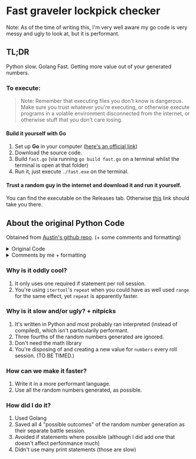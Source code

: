 # Fast graveler lockpick checker

Note: As of the time of writing this, I'm very well aware my go code is very messy and ugly to look at, but it is performant.

## TL;DR
Python slow.
Golang Fast.
Getting more value out of your generated numbers.

### To execute:
> Note: Remember that executing files you don't know is dangerous. Make sure you trust whatever you're executing, or otherwise execute programs in a volatile environment disconnected from the internet, or otherwise stuff that you don't care losing.

#### Build it yourself with Go
1. Set up **Go** in your computer ([here's an official link](https://go.dev/doc/install))
2. Download the source code.
3. Build `fast.go` (via running `go build fast.go` on a terminal whilst the terminal is open at that folder)
4. Run it, just execute `./fast.exe` on the terminal.

#### Trust a random guy in the internet and download it and run it yourself.

You can find the executable on the Releases tab. Otherwise [this](https://github.com/Kiroto/AustinGravelerChallenge/releases) link should take you there.

## About the original Python Code

Obtained from [Austin's github repo](https://github.com/arhourigan/graveler/blob/main/graveler.py). (+ some comments and formatting)


<details>
<summary>Original Code</summary>

```py
import random
import math
from itertools import repeat

# Indices 1 to 4, out of which one (pseudo random) result will be selected.
# This is the source of the 1 in 4 chance.
items = [1,2,3,4]

# This is where the results of the rolls are stored.
# It is reset on each iteration (don't need to declare it here, even)
# If the random "item" selected is "3", then the third index is incremented by 1. Similar with the other 3 indices.
# In this program, we consider a paralysis proc to be if the selected item is "1" (the first index).
numbers = [0,0,0,0]

# The amount of roll sessions that have been performed until now.
rolls = 0

# The greatest amount of paralysis procs in a single session.
maxOnes = 0

# Do roll sessions
# Until we hit 177 procs
# or until we hit a billion rolls.
while numbers[0] < 177 and rolls < 1_000_000_000:
    numbers = [0,0,0,0]
    for i in repeat(None, 231):
        roll = random.choice(items)
        numbers[roll-1] = numbers[roll-1] + 1
    rolls = rolls + 1
    if numbers[0] > maxOnes:
        maxOnes = numbers[0]

print("Highest Ones Roll:",maxOnes)

print("Number of Roll Sessions: ",rolls)
```
</details>


<details>
<summary>Comments by me + formatting</summary>

```py
import random
# Not used
import math
from itertools import repeat

# Indices 1 to 4, out of which one (pseudo random) result will be selected.
# This is the source of the 1 in 4 chance.
items = [1, 2, 3, 4]

# This is where the results of the rolls are stored.
# It is reset on each iteration (don't need to declare it here, even)
# If the random "item" selected is "3", then the third index is incremented by 1. Similar with the other 3 indices.
# In this program, we consider a paralysis proc to be if the selected item is "1" (the first index).
numbers = [0, 0, 0, 0]

# The amount of roll sessions that have been performed until now.
rolls = 0

# The greatest amount of paralysis procs in a single session.
maxOnes = 0

# Do roll sessions
# Until we hit 177 procs
# or until we hit a billion rolls.
while numbers[0] < 177 and rolls < 1_000_000_000:
    numbers = [0, 0, 0, 0]
    for i in repeat(None, 231):
        roll = random.choice(items)
        numbers[roll - 1] = numbers[roll - 1] + 1
    rolls = rolls + 1
    if numbers[0] > maxOnes:
        maxOnes = numbers[0]

print("Highest Ones Roll: ", maxOnes)

print("Number of Roll Sessions: ", rolls)
```
</details>

### Why is it oddly cool?
1. It only uses one required if statement per roll session.
2. You're using `itertool`'s `repeat` when you could have as well used `range` for the same effect, yet `repeat` is apparently faster.

### Why is it slow and/or ugly? + nitpicks
1. It's written in Python and most probably ran interpreted (instead of compiled), which isn't particularily performant.
2. Three fourths of the random numbers generated are ignored.
3. Don't need the math library
4. You're disposing of and creating a new value for `numbers` every roll session. (TO BE TIMED.)

### How can we make it faster?
1. Write it in a more performant language.
2. Use all the random numbers generated, as possible.

### How did I do it?
1. Used Golang
2. Saved all 4 "possible outcomes" of the random number generation as their separate battle session.
3. Avoided if statements where possible (although I did add one that doesn't affect perfonmance much)
4. Didn't use many print statements (those are slow)
